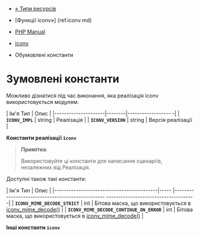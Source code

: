 - [« Типи ресурсів](iconv.resources.md)
- [Функції iconv»] (ref.iconv.md)

- [PHP Manual](index.md)
- [iconv](book.iconv.md)
- Обумовлені константи

# Зумовлені константи

Можливо дізнатися під час виконання, яка реалізація iconv
використовується модулем.

| Ім'я Тип | Опис |
|---------------------|--------|------------------ -|
| **`ICONV_IMPL`** | string | Реалізація |
| **`ICONV_VERSION`** | string | Версія реалізації |

**Константи реалізації `iconv`**

> **Примітка**:
>
> Використовуйте ці константи для написання сценаріїв, незалежних від
> Реалізація.

Доступні також такі константи:

| Ім'я Тип | Опис |
|-------------------------------------------|----- |------------------------------------------------- -------------------------------------|
| **`ICONV_MIME_DECODE_STRICT`** | int | Бітова маска, що використовується в [iconv_mime_decode()](function.iconv-mime-decode.md) |
| **`ICONV_MIME_DECODE_CONTINUE_ON_ERROR`** | int | Бітова маска, що використовується в [iconv_mime_decode()](function.iconv-mime-decode.md) |

**Інші константи `iconv`**
